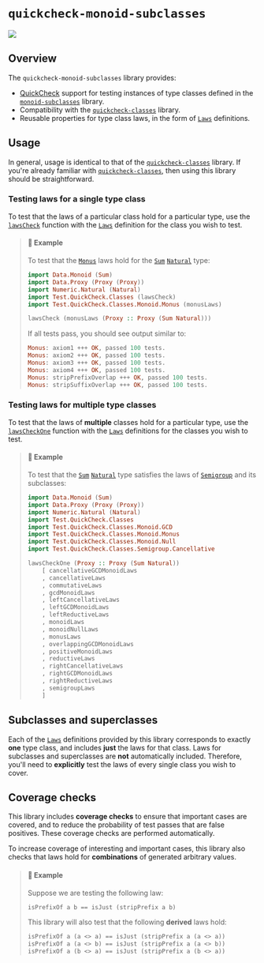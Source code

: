 # `quickcheck-monoid-subclasses`

<a href="http://jonathanknowles.net/quickcheck-monoid-subclasses/"><img src="https://img.shields.io/badge/API-Documentation-green" /></a>

## Overview

The `quickcheck-monoid-subclasses` library provides:
- [QuickCheck](https://hackage.haskell.org/package/QuickCheck) support for testing instances of type classes defined in the [`monoid-subclasses`](https://hackage.haskell.org/package/monoid-subclasses) library.
- Compatibility with the [`quickcheck-classes`](https://hackage.haskell.org/package/quickcheck-classes) library.
- Reusable properties for type class laws, in the form of [`Laws`](https://hackage.haskell.org/package/quickcheck-classes/docs/Test-QuickCheck-Classes.html#t:Laws) definitions.

## Usage

In general, usage is identical to that of the [`quickcheck-classes`](https://hackage.haskell.org/package/quickcheck-classes) library. If you're already familiar with [`quickcheck-classes`](https://hackage.haskell.org/package/quickcheck-classes), then using this library should be straightforward.

### Testing laws for a single type class

To test that the laws of a particular class hold for a particular type, use the [`lawsCheck`](https://hackage.haskell.org/package/quickcheck-classes/docs/Test-QuickCheck-Classes.html#t:lawsCheck) function with the [`Laws`](https://hackage.haskell.org/package/quickcheck-classes/docs/Test-QuickCheck-Classes.html#t:Laws) definition for the class you wish to test.

> #### :stars: Example
>
> To test that the [`Monus`](https://hackage.haskell.org/package/monoid-subclasses/docs/Data-Monoid-Monus.html#t:Monus) laws hold for the [`Sum`](https://hackage.haskell.org/package/base/docs/Data-Monoid.html#t:Sum) [`Natural`](https://hackage.haskell.org/package/base/docs/Numeric-Natural.html#t:Natural) type:
>
> ```hs
> import Data.Monoid (Sum)
> import Data.Proxy (Proxy (Proxy))
> import Numeric.Natural (Natural)
> import Test.QuickCheck.Classes (lawsCheck)
> import Test.QuickCheck.Classes.Monoid.Monus (monusLaws)
>
> lawsCheck (monusLaws (Proxy :: Proxy (Sum Natural)))
> ```
>
> If all tests pass, you should see output similar to:
>
> ```hs
> Monus: axiom1 +++ OK, passed 100 tests.
> Monus: axiom2 +++ OK, passed 100 tests.
> Monus: axiom3 +++ OK, passed 100 tests.
> Monus: axiom4 +++ OK, passed 100 tests.
> Monus: stripPrefixOverlap +++ OK, passed 100 tests.
> Monus: stripSuffixOverlap +++ OK, passed 100 tests.
> ```

### Testing laws for multiple type classes

To test that the laws of __multiple__ classes hold for a particular type, use the [`lawsCheckOne`](https://hackage.haskell.org/package/quickcheck-classes/docs/Test-QuickCheck-Classes.html#t:lawsCheckOne) function with the [`Laws`](https://hackage.haskell.org/package/quickcheck-classes/docs/Test-QuickCheck-Classes.html#t:Laws) definitions for the classes you wish to test.

> #### :stars: Example
>
> To test that the [`Sum`](https://hackage.haskell.org/package/base/docs/Data-Monoid.html#t:Sum) [`Natural`](https://hackage.haskell.org/package/base/docs/Numeric-Natural.html#t:Natural) type satisfies the laws of [`Semigroup`](https://hackage.haskell.org/package/base/docs/Data-Semigroup.html#t:Semigroup) and its subclasses:
>
> ```hs
> import Data.Monoid (Sum)
> import Data.Proxy (Proxy (Proxy))
> import Numeric.Natural (Natural)
> import Test.QuickCheck.Classes
> import Test.QuickCheck.Classes.Monoid.GCD
> import Test.QuickCheck.Classes.Monoid.Monus
> import Test.QuickCheck.Classes.Monoid.Null
> import Test.QuickCheck.Classes.Semigroup.Cancellative
> 
> lawsCheckOne (Proxy :: Proxy (Sum Natural))
>     [ cancellativeGCDMonoidLaws
>     , cancellativeLaws
>     , commutativeLaws
>     , gcdMonoidLaws
>     , leftCancellativeLaws
>     , leftGCDMonoidLaws
>     , leftReductiveLaws
>     , monoidLaws
>     , monoidNullLaws
>     , monusLaws
>     , overlappingGCDMonoidLaws
>     , positiveMonoidLaws
>     , reductiveLaws
>     , rightCancellativeLaws
>     , rightGCDMonoidLaws
>     , rightReductiveLaws
>     , semigroupLaws
>     ]
> ```

## Subclasses and superclasses

Each of the [`Laws`](https://hackage.haskell.org/package/quickcheck-classes/docs/Test-QuickCheck-Classes.html#t:Laws) definitions provided by this library corresponds to exactly __one__ type class, and includes __just__ the laws for that class. Laws for subclasses and superclasses are __not__ automatically included. Therefore, you'll need to __explicitly__ test the laws of every single class you wish to cover.

## Coverage checks

This library includes __coverage checks__ to ensure that important cases are covered, and to reduce the probability of test passes that are false positives. These coverage checks are performed automatically.

To increase coverage of interesting and important cases, this library also checks that laws hold for __combinations__ of generated arbitrary values.

> #### :stars: Example
>
> Suppose we are testing the following law:
>
> ```hs
> isPrefixOf a b == isJust (stripPrefix a b)
> ```
> 
> This library will also test that the following __derived__ laws hold:
> 
> ```hs
> isPrefixOf a (a <> a) == isJust (stripPrefix a (a <> a))
> isPrefixOf a (a <> b) == isJust (stripPrefix a (a <> b))
> isPrefixOf a (b <> a) == isJust (stripPrefix a (b <> a))
> ```
